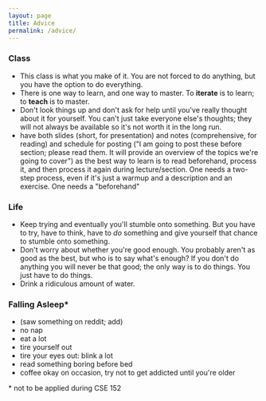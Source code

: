 ```yaml
---
layout: page
title: Advice
permalink: /advice/
---
```


### Class
- This class is what you make of it. You are not forced to do anything, but you have the option to do everything.
- There is one way to learn, and one way to master. To **iterate** is to learn; to **teach** is to master.
- Don't look things up and don't ask for help until you've really thought about it for yourself. You can't just take everyone else's thoughts; they will not always be available so it's not worth it in the long run.
- have both slides (short, for presentation) and notes (comprehensive, for reading) and schedule for posting ("I am going to post these before section; please read them. It will provide an overview of the topics we're going to cover") as the best way to learn is to read beforehand, process it, and then process it again during lecture/section. One needs a two-step process, even if it's just a warmup and a description and an exercise. One needs a "beforehand"

### Life
- Keep trying and eventually you'll stumble onto something. But you have to try, have to think, have to _do_ something and give yourself that chance to stumble onto something.
- Don't worry about whether you're good enough. You probably aren't as good as the best, but who is to say what's enough? If you don't do anything you will never be that good; the only way is to do things. You just have to do things.
- Drink a ridiculous amount of water.

### Falling Asleep*
- (saw something on reddit; add)
- no nap
- eat a lot
- tire yourself out
- tire your eyes out: blink a lot
- read something boring before bed
- coffee okay on occasion, try not to get addicted until you're older

\* not to be applied during CSE 152

